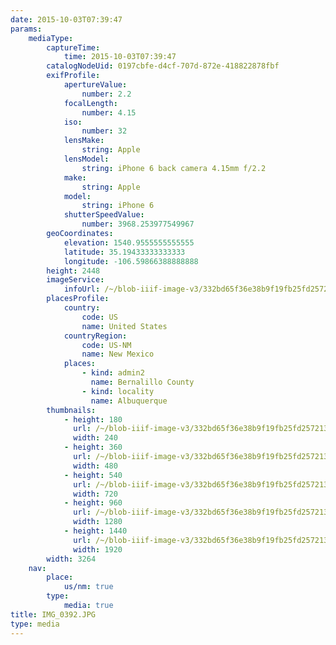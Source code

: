 ```yaml
---
date: 2015-10-03T07:39:47
params:
    mediaType:
        captureTime:
            time: 2015-10-03T07:39:47
        catalogNodeUid: 0197cbfe-d4cf-707d-872e-418822878fbf
        exifProfile:
            apertureValue:
                number: 2.2
            focalLength:
                number: 4.15
            iso:
                number: 32
            lensMake:
                string: Apple
            lensModel:
                string: iPhone 6 back camera 4.15mm f/2.2
            make:
                string: Apple
            model:
                string: iPhone 6
            shutterSpeedValue:
                number: 3968.253977549967
        geoCoordinates:
            elevation: 1540.9555555555555
            latitude: 35.19433333333333
            longitude: -106.59866388888888
        height: 2448
        imageService:
            infoUrl: /~/blob-iiif-image-v3/332bd65f36e38b9f19fb25fd2572131d85dcec7b5c79847c53ab8279fcb11277/info.json
        placesProfile:
            country:
                code: US
                name: United States
            countryRegion:
                code: US-NM
                name: New Mexico
            places:
                - kind: admin2
                  name: Bernalillo County
                - kind: locality
                  name: Albuquerque
        thumbnails:
            - height: 180
              url: /~/blob-iiif-image-v3/332bd65f36e38b9f19fb25fd2572131d85dcec7b5c79847c53ab8279fcb11277/full/240%2C180/0/default.jpg
              width: 240
            - height: 360
              url: /~/blob-iiif-image-v3/332bd65f36e38b9f19fb25fd2572131d85dcec7b5c79847c53ab8279fcb11277/full/480%2C360/0/default.jpg
              width: 480
            - height: 540
              url: /~/blob-iiif-image-v3/332bd65f36e38b9f19fb25fd2572131d85dcec7b5c79847c53ab8279fcb11277/full/720%2C540/0/default.jpg
              width: 720
            - height: 960
              url: /~/blob-iiif-image-v3/332bd65f36e38b9f19fb25fd2572131d85dcec7b5c79847c53ab8279fcb11277/full/1280%2C960/0/default.jpg
              width: 1280
            - height: 1440
              url: /~/blob-iiif-image-v3/332bd65f36e38b9f19fb25fd2572131d85dcec7b5c79847c53ab8279fcb11277/full/1920%2C1440/0/default.jpg
              width: 1920
        width: 3264
    nav:
        place:
            us/nm: true
        type:
            media: true
title: IMG_0392.JPG
type: media
---
```

